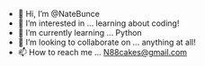 - 👋 Hi, I’m @NateBunce
- 👀 I’m interested in ... learning about coding!
- 🌱 I’m currently learning ... Python
- 💞️ I’m looking to collaborate on ... anything at all!
- 📫 How to reach me ... N88cakes@gmail.com
